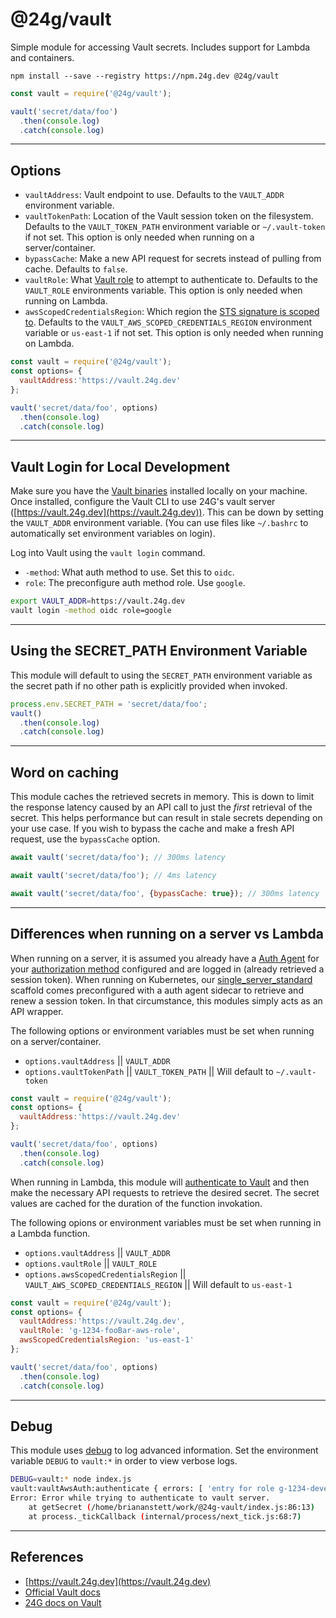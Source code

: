 # @24g/vault
Simple module for accessing Vault secrets. Includes support for Lambda and containers.

```
npm install --save --registry https://npm.24g.dev @24g/vault
```

```Javascript
const vault = require('@24g/vault');

vault('secret/data/foo')
  .then(console.log)
  .catch(console.log)
```
---

## Options

* `vaultAddress`: Vault endpoint to use. Defaults to the `VAULT_ADDR` environment variable.
* `vaultTokenPath`: Location of the Vault session token on the filesystem. Defaults to the `VAULT_TOKEN_PATH` environment variable or `~/.vault-token` if not set. This option is only needed when running on a server/container.
* `bypassCache`: Make a new API request for secrets instead of pulling from cache. Defaults to `false`.
* `vaultRole`: What [Vault role](https://www.vaultproject.io/api/auth/aws/index.html#create-role) to attempt to authenticate to. Defaults to the `VAULT_ROLE` environments variable. This option is only needed when running on Lambda.
* `awsScopedCredentialsRegion`: Which region the [STS signature is scoped to](https://docs.aws.amazon.com/general/latest/gr/sigv4_changes.html). Defaults to the `VAULT_AWS_SCOPED_CREDENTIALS_REGION` environment variable or `us-east-1` if not set. This option is only needed when running on Lambda.


```Javascript
const vault = require('@24g/vault');
const options= {
  vaultAddress:'https://vault.24g.dev'
};

vault('secret/data/foo', options)
  .then(console.log)
  .catch(console.log)
```

---

## Vault Login for Local Development
Make sure you have the [Vault binaries](https://www.vaultproject.io/downloads.html) installed locally on your machine. Once installed, configure the Vault CLI to use 24G's vault server ([https://vault.24g.dev](https://vault.24g.dev)). This can be down by setting the `VAULT_ADDR` environment variable. (You can use files like `~/.bashrc` to automatically set environment variables on login).

Log into Vault using the `vault login` command.
* `-method`: What auth method to use. Set this to `oidc`.
* `role`: The preconfigure auth method role. Use `google`.

```bash
export VAULT_ADDR=https://vault.24g.dev
vault login -method oidc role=google
```
---
## Using the SECRET_PATH Environment Variable
This module will default to using the `SECRET_PATH` environment variable as the secret path if no other path is explicitly provided when invoked.

```javascript
process.env.SECRET_PATH = 'secret/data/foo';
vault()
  .then(console.log)
  .catch(console.log)
```
---
## Word on caching
This module caches the retrieved secrets in memory. This is down to limit the response latency caused by an API call to just the *first* retrieval of the secret. This helps performance but can result in stale secrets depending on your use case. If you wish to bypass the cache and make a fresh API request, use the `bypassCache` option.

```Javascript
await vault('secret/data/foo'); // 300ms latency

await vault('secret/data/foo'); // 4ms latency

await vault('secret/data/foo', {bypassCache: true}); // 300ms latency

```
---

## Differences when running on a server vs Lambda
When running on a server, it is assumed you already have a [Auth Agent](https://www.vaultproject.io/docs/agent/) for your [authorization method](https://www.vaultproject.io/docs/auth/index.html) configured and are logged in (already retrieved a session token). When running on Kubernetes, our [single_server_standard](https://bitbucket.org/24g/24g-architecture/src/master/Kubernetes/helm/scaffold/single_server_standard/) scaffold comes preconfigured with a auth agent sidecar to retrieve and renew a session token. In that circumstance, this modules simply acts as an API wrapper.

The following options or environment variables must be set when running on a server/container.
* `options.vaultAddress` || `VAULT_ADDR`
* `options.vaultTokenPath` || `VAULT_TOKEN_PATH` || Will default to `~/.vault-token`

```Javascript
const vault = require('@24g/vault');
const options= {
  vaultAddress:'https://vault.24g.dev'
};

vault('secret/data/foo', options)
  .then(console.log)
  .catch(console.log)
```

When running in Lambda, this module will [authenticate to Vault](https://www.vaultproject.io/docs/auth/aws.html) and then make the necessary API requests to retrieve the desired secret. The secret values are cached for the duration of the function invokation. 

The following opions or environment variables must be set when running in a Lambda function.
* `options.vaultAddress` || `VAULT_ADDR`
* `options.vaultRole` || `VAULT_ROLE`
* `options.awsScopedCredentialsRegion` || `VAULT_AWS_SCOPED_CREDENTIALS_REGION` || Will default to `us-east-1`

```Javascript
const vault = require('@24g/vault');
const options= {
  vaultAddress:'https://vault.24g.dev',
  vaultRole: 'g-1234-fooBar-aws-role',
  awsScopedCredentialsRegion: 'us-east-1'
};

vault('secret/data/foo', options)
  .then(console.log)
  .catch(console.log)
```
---

## Debug
This module uses [debug](https://www.npmjs.com/package/debug) to log advanced information. Set the environment variable `DEBUG` to `vault:*` in order to view verbose logs.

```Bash
DEBUG=vault:* node index.js
vault:vaultAwsAuth:authenticate { errors: [ 'entry for role g-1234-developer-role not found' ] } +0ms
Error: Error while trying to authenticate to vault server.
    at getSecret (/home/briananstett/work/@24g-vault/index.js:86:13)
    at process._tickCallback (internal/process/next_tick.js:68:7)

```
---

## References
* [https://vault.24g.dev](https://vault.24g.dev)
* [Official Vault docs](https://www.vaultproject.io/docs/)
* [24G docs on Vault](https://www.notion.so/24g/Vault-931889bba0314daf9b77218d64a882f1#2e1811ae5441452790f8a29fc389d5ed)